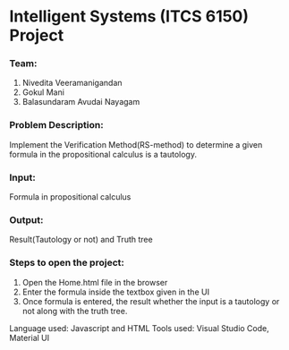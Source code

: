 # Intelligent Systems (ITCS 6150) Project

### Team:
1. Nivedita Veeramanigandan
2. Gokul Mani
3. Balasundaram Avudai Nayagam

### Problem Description:
Implement the Verification Method(RS-method) to determine a given formula in the propositional calculus is a tautology.

### Input:
Formula in propositional calculus

### Output:
Result(Tautology or not) and Truth tree

### Steps to open the project:

1. Open the Home.html file in the browser
2. Enter the formula inside the textbox given in the UI
3. Once formula is entered, the result whether the input is a tautology or not along with the truth tree.

Language used: Javascript and HTML
Tools used: Visual Studio Code, Material UI
